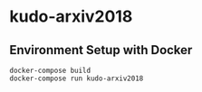 # kudo-arxiv2018

## Environment Setup with Docker
```
docker-compose build
docker-compose run kudo-arxiv2018
```
